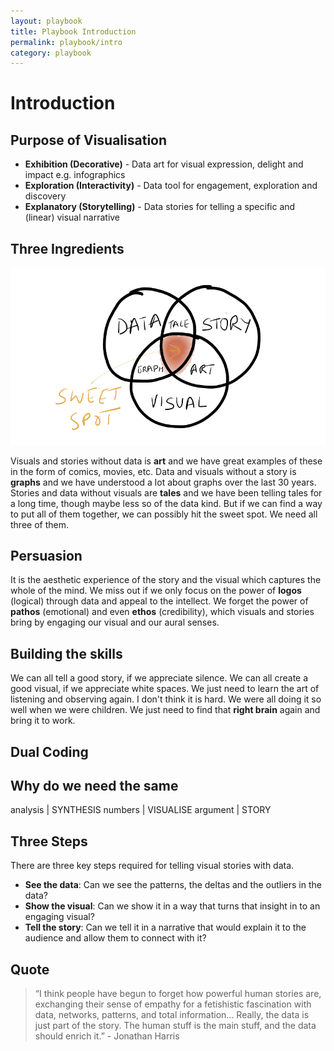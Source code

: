 ```yaml
---
layout: playbook
title: Playbook Introduction
permalink: playbook/intro
category: playbook
---
```


# Introduction

## Purpose of Visualisation
- **Exhibition (Decorative)** - Data art for visual expression, delight and impact e.g. infographics
- **Exploration (Interactivity)** - Data tool for engagement, exploration and discovery
- **Explanatory (Storytelling)** - Data stories for telling a specific and (linear) visual narrative

## Three Ingredients

<img src="../../assets/img/data_story_visual.png"/>

 Visuals and stories without data is **art** and we have great examples of these in the form of comics, movies, etc. Data and visuals without a story is **graphs** and we have understood a lot about graphs over the last 30 years. Stories and data without visuals are **tales** and we have been telling tales for a long time, though maybe less so of the data kind. But if we can find a way to put all of them together, we can possibly hit the sweet spot. We need all three of them.

## Persuasion
It is the aesthetic experience of the story and the visual which captures the whole of the mind. We miss out if we only focus on the power of **logos** (logical) through data and appeal to the intellect. We forget the power of **pathos** (emotional) and even **ethos** (credibility), which visuals and stories bring by engaging our visual and our aural senses. 

## Building the skills 
We can all tell a good story, if we appreciate silence. We can all create a good visual, if we appreciate white spaces. We just need to learn the art of listening and observing again. I don't think it is hard. We were all doing it so well when we were children. We just need to find that **right brain** again and bring it to work. 

## Dual Coding

## Why do we need the same


analysis | SYNTHESIS
numbers | VISUALISE
argument | STORY

## Three Steps

There are three key steps required for telling visual stories with data. 
- **See the data**: Can we see the patterns, the deltas and the outliers in the data?
- **Show the visual**: Can we show it in a way that turns that insight in to an engaging visual?
- **Tell the story**: Can we tell it in a narrative that would explain it to the audience and allow them to connect with it?


## Quote 

> “I think people have begun to forget how powerful human stories are, exchanging their sense of empathy for a fetishistic fascination with data, networks, patterns, and total information... Really, the data is just part of the story. The human stuff is the main stuff, and the data should enrich it.” - Jonathan Harris


